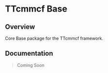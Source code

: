 # TTcmmcf Base

## Overview
Core Base package for the TTcmmcf framework.

## Documentation
> Coming Soon

